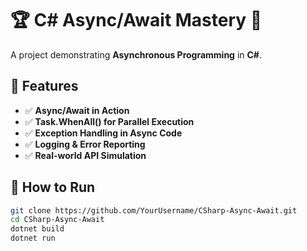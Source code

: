 # 🏆 C# Async/Await Mastery 🚀

A project demonstrating **Asynchronous Programming** in **C#**.

## 📌 Features
- ✅ **Async/Await in Action**
- ✅ **Task.WhenAll() for Parallel Execution**
- ✅ **Exception Handling in Async Code**
- ✅ **Logging & Error Reporting**
- ✅ **Real-world API Simulation**

## 🚀 How to Run
```sh
git clone https://github.com/YourUsername/CSharp-Async-Await.git
cd CSharp-Async-Await
dotnet build
dotnet run
